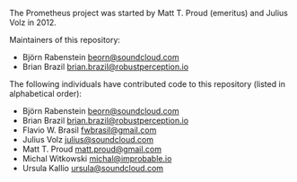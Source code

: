 The Prometheus project was started by Matt T. Proud (emeritus) and
Julius Volz in 2012.

Maintainers of this repository:

* Björn Rabenstein <beorn@soundcloud.com>
* Brian Brazil <brian.brazil@robustperception.io>

The following individuals have contributed code to this repository
(listed in alphabetical order):

* Björn Rabenstein <beorn@soundcloud.com>
* Brian Brazil <brian.brazil@robustperception.io>
* Flavio W. Brasil <fwbrasil@gmail.com>
* Julius Volz <julius@soundcloud.com>
* Matt T. Proud <matt.proud@gmail.com>
* Michal Witkowski <michal@improbable.io>
* Ursula Kallio <ursula@soundcloud.com>
